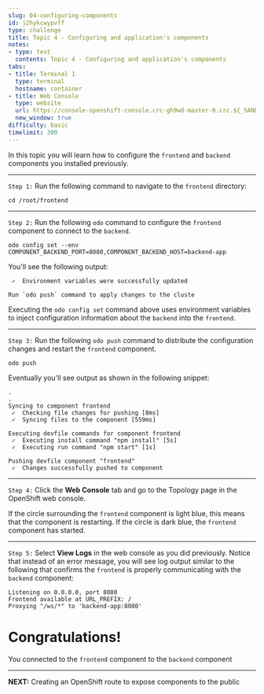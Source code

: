 ```yaml
---
slug: 04-configuring-components
id: j2hykcwypvff
type: challenge
title: Topic 4 - Configuring and application's components
notes:
- type: text
  contents: Topic 4 - Configuring and application's components
tabs:
- title: Terminal 1
  type: terminal
  hostname: container
- title: Web Console
  type: website
  url: https://console-openshift-console.crc-gh9wd-master-0.crc.${_SANDBOX_ID}.instruqt.io
  new_window: true
difficulty: basic
timelimit: 300
---
```

In this topic you will learn how to configure the `frontend` and `backend` components you installed previously.

----

`Step 1:` Run the following command to navigate to the `frontend` directory:

```
cd /root/frontend
```

----

`Step 2:` Run the following `odo` command to configure the `frontend` component to connect to the `backend`.

```
odo config set --env COMPONENT_BACKEND_PORT=8080,COMPONENT_BACKEND_HOST=backend-app
```

You'll see the following output:

```
 ✓  Environment variables were successfully updated

Run `odo push` command to apply changes to the cluste
```

Executing the `odo config set` command above uses environment variables to inject configuration information about the `backend` into the `frontend`.

----

`Step 3:` Run the following `odo push` command to distribute the configuration changes and restart the `frontend` component.

```
odo push
```

Eventually you'll see output as shown in the following snippet:

```
.
.
Syncing to component frontend
 ✓  Checking file changes for pushing [8ms]
 ✓  Syncing files to the component [559ms]

Executing devfile commands for component frontend
 ✓  Executing install command "npm install" [5s]
 ✓  Executing run command "npm start" [1s]

Pushing devfile component "frontend"
 ✓  Changes successfully pushed to component
```

----

`Step 4:` Click the **Web Console** tab and go to the Topology page in the OpenShift web console.

If the circle surrounding the  `frontend` component is light blue, this means that the component is restarting. If the circle is dark blue, the `frontend` component has started.

----

`Step 5:` Select **View Logs** in the web console as you did previously. Notice that instead of an error message, you will see log output similar to the following that confirms the `frontend` is properly communicating with the `backend` component:

```
Listening on 0.0.0.0, port 8080
Frontend available at URL_PREFIX: /
Proxying "/ws/*" to 'backend-app:8080'
```

# Congratulations!

  You connected to the `frontend` component to the `backend` component

----

**NEXT:** Creating an OpenShift route to expose components to the public
